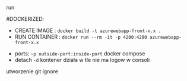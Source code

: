 run 

#DOCKERIZED:

- CREATE IMAGE : ```docker build -t azurewebapp-front-x.x .```
- RUN CONTAINER : ```docker run --rm -it -p 4200:4200 azurewebapp-front-x.x```
* ports: ```-p outside-port:inside-port``` docker compose 
* detach ```-d``` kontener działa w tle nie ma logow w consoli


utworzenie git ignore

